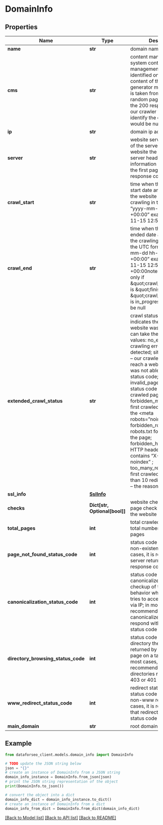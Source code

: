 # DomainInfo


## Properties

Name | Type | Description | Notes
------------ | ------------- | ------------- | -------------
**name** | **str** | domain name | [optional] 
**cms** | **str** | content management system content management system identified on a website the content of the generator meta tag the data is taken from the first random page that returns the 200 response code if our crawler was unable to identify the cms, the value would be null | [optional] 
**ip** | **str** | domain ip address | [optional] 
**server** | **str** | website server the version of the server detected on a website the content of the server header the information is taken from the first page which response code is 200 | [optional] 
**crawl_start** | **str** | time when the crawling start date and time when the website was sent for crawling in the UTC format: “yyyy-mm-dd hh-mm-ss +00:00” example: 2019-11-15 12:57:46 +00:00 | [optional] 
**crawl_end** | **str** | time when the crawling ended date and time when the crawling was finished in the UTC format: “yyyy-mm-dd hh-mm-ss +00:00” example: 2019-11-15 12:57:46 +00:00note: informative only if \&quot;crawl_progress\&quot; is \&quot;finished\&quot; if \&quot;crawl_progress\&quot; is in_progress, the value will be null | [optional] 
**extended_crawl_status** | **str** | crawl status and errors indicates the reason why a website was not crawled; can take the following values: no_errors – no crawling errors were detected; site_unreachable – our crawler could not reach a website and thus was not able to obtain a status code; invalid_page_status_code – status code of the first crawled page &gt;&#x3D; 400; forbidden_meta_tag – the first crawled page contains the &lt;meta robots&#x3D;”noindex”&gt; tag; forbidden_robots – robots.txt forbids crawling the page; forbidden_http_header – HTTP header of the page contains “X-Robots-Tag: noindex” ; too_many_redirects – the first crawled page has more than 10 redirects; unknown – the reason is unknown | [optional] 
**ssl_info** | [**SslInfo**](SslInfo.md) |  | [optional] 
**checks** | **Dict[str, Optional[bool]]** | website checks other on-page check-ups related to the website | [optional] 
**total_pages** | **int** | total crawled pages the total number of crawled pages | [optional] 
**page_not_found_status_code** | **int** | status code returned by a non-existent page in most cases, it is recommended a server returns a 404 response code | [optional] 
**canonicalization_status_code** | **int** | status code returned by a canonicalized page the checkup of the server behavior when our crawler tries to access the website via IP; in most cases, it is recommended that canonicalized pages respond with a 301 or 302 status code | [optional] 
**directory_browsing_status_code** | **int** | status code returned by a directory the status code returned by a directory page on a target website in most cases, it is recommended that directories respond with a 403 or 401 status code | [optional] 
**www_redirect_status_code** | **int** | redirect status code the status code of the www to non-www redirect in most cases, it is recommended that redirect returns a 301 status code | [optional] 
**main_domain** | **str** | root domain name | [optional] 

## Example

```python
from dataforseo_client.models.domain_info import DomainInfo

# TODO update the JSON string below
json = "{}"
# create an instance of DomainInfo from a JSON string
domain_info_instance = DomainInfo.from_json(json)
# print the JSON string representation of the object
print(DomainInfo.to_json())

# convert the object into a dict
domain_info_dict = domain_info_instance.to_dict()
# create an instance of DomainInfo from a dict
domain_info_from_dict = DomainInfo.from_dict(domain_info_dict)
```
[[Back to Model list]](../README.md#documentation-for-models) [[Back to API list]](../README.md#documentation-for-api-endpoints) [[Back to README]](../README.md)



